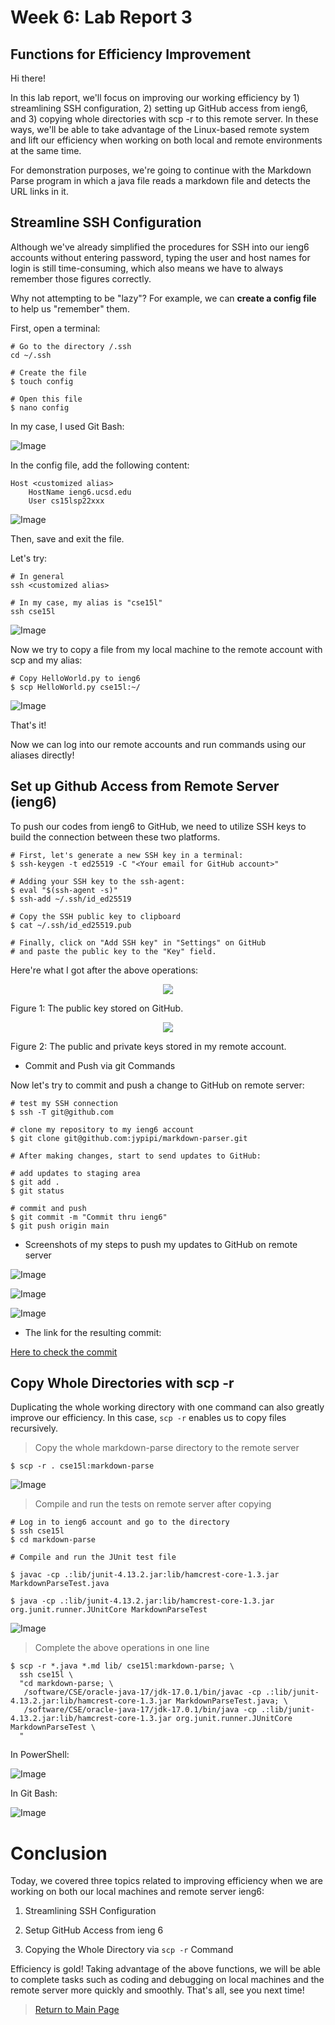 # Week 6: Lab Report 3

## Functions for Efficiency Improvement

Hi there!

In this lab report, we'll focus on improving our working efficiency by 1) streamlining SSH configuration, 2) setting up GitHub access from ieng6, and 3) copying whole directories with scp -r to this remote server. In these ways, we'll be able to take advantage of the Linux-based remote system and lift our efficiency when working on both local and remote environments at the same time.

For demonstration purposes, we're going to continue with the Markdown Parse program in which a java file reads a markdown file and detects the URL links in it. 

## Streamline SSH Configuration

Although we've already simplified the procedures for SSH into our ieng6 accounts without entering password, typing the user and host names for login is still time-consuming, which also means we have to always remember those figures correctly.

Why not attempting to be "lazy"? For example, we can **create a config file** to help us "remember" them.

First, open a terminal:

```
# Go to the directory /.ssh
cd ~/.ssh

# Create the file
$ touch config

# Open this file
$ nano config
```

 In my case, I used Git Bash:

![Image](Images/Lab-Report-3/1-1.png)

In the config file, add the following content:

```
Host <customized alias>
    HostName ieng6.ucsd.edu
    User cs15lsp22xxx
```

![Image](Images/Lab-Report-3/1-2.png)

Then, save and exit the file.

Let's try:

```
# In general
ssh <customized alias>

# In my case, my alias is "cse15l"
ssh cse15l
```

![Image](Images/Lab-Report-3/1-3.png)

Now we try to copy a file from my local machine to the remote account with scp and my alias:

```
# Copy HelloWorld.py to ieng6
$ scp HelloWorld.py cse15l:~/
```

![Image](Images/Lab-Report-3/1-5.png)

That's it!

Now we can log into our remote accounts and run commands using our aliases directly!

## Set up Github Access from Remote Server (ieng6)

To push our codes from ieng6 to GitHub, we need to utilize SSH keys to build the connection between these two platforms.

```
# First, let's generate a new SSH key in a terminal:
$ ssh-keygen -t ed25519 -C "<Your email for GitHub account>"

# Adding your SSH key to the ssh-agent:
$ eval "$(ssh-agent -s)"
$ ssh-add ~/.ssh/id_ed25519

# Copy the SSH public key to clipboard
$ cat ~/.ssh/id_ed25519.pub

# Finally, click on "Add SSH key" in "Settings" on GitHub
# and paste the public key to the "Key" field.
```

Here're what I got after the above operations:

<p align="center">

  <img src="Images/Lab-Report-3/1_public_key_github.png">

</p>

<p align="center">

Figure 1: The public key stored on GitHub.

</p>

<p align="center">

  <img src="Images/Lab-Report-3/2_public_and_private_keys_account.png">

</p>

<p align="center">

Figure 2: The public and private keys stored in my remote account.

</p>

* Commit and Push via git Commands

Now let's try to commit and push a change to GitHub on remote server:

```
# test my SSH connection
$ ssh -T git@github.com

# clone my repository to my ieng6 account
$ git clone git@github.com:jypipi/markdown-parser.git

# After making changes, start to send updates to GitHub:

# add updates to staging area
$ git add .
$ git status

# commit and push
$ git commit -m "Commit thru ieng6"
$ git push origin main
```

* Screenshots of my steps to push my updates to GitHub on remote server

![Image](Images/Lab-Report-3/3a.png)

![Image](Images/Lab-Report-3/3b.png)

![Image](Images/Lab-Report-3/3c.png)

* The link for the resulting commit:

[Here to check the commit](https://github.com/jypipi/markdown-parser/commit/d4ed78d6c33ad4670682da88c537b15ab3b0efeb)

## Copy Whole Directories with scp -r

Duplicating the whole working directory with one command can also greatly improve our efficiency. In this case, `scp -r` enables us to copy files recursively.

> Copy the whole markdown-parse directory to the remote server

```
$ scp -r . cse15l:markdown-parse
```

![Image](Images/Lab-Report-3/3-1.png)

> Compile and run the tests on remote server after copying

```
# Log in to ieng6 account and go to the directory
$ ssh cse15l
$ cd markdown-parse

# Compile and run the JUnit test file

$ javac -cp .:lib/junit-4.13.2.jar:lib/hamcrest-core-1.3.jar MarkdownParseTest.java

$ java -cp .:lib/junit-4.13.2.jar:lib/hamcrest-core-1.3.jar org.junit.runner.JUnitCore MarkdownParseTest
```

![Image](Images/Lab-Report-3/3-2.png)

> Complete the above operations in one line

```
$ scp -r *.java *.md lib/ cse15l:markdown-parse; \
  ssh cse15l \
  "cd markdown-parse; \
   /software/CSE/oracle-java-17/jdk-17.0.1/bin/javac -cp .:lib/junit-4.13.2.jar:lib/hamcrest-core-1.3.jar MarkdownParseTest.java; \
   /software/CSE/oracle-java-17/jdk-17.0.1/bin/java -cp .:lib/junit-4.13.2.jar:lib/hamcrest-core-1.3.jar org.junit.runner.JUnitCore MarkdownParseTest \
  "
```

In PowerShell:

![Image](Images/Lab-Report-3/3-3.png)

In Git Bash:

![Image](Images/Lab-Report-3/3-3_gitBash.png)

# Conclusion

Today, we covered three topics related to improving efficiency when we are working on both our local machines and remote server ieng6:

1) Streamlining SSH Configuration

2) Setup GitHub Access from ieng 6

3) Copying the Whole Directory via `scp -r` Command

Efficiency is gold! Taking advantage of the above functions, we will be able to complete tasks such as coding and debugging on local machines and the remote server more quickly and smoothly. That's all, see you next time!

> [Return to Main Page](https://jypipi.github.io/cse15l-lab-reports/index.html)
